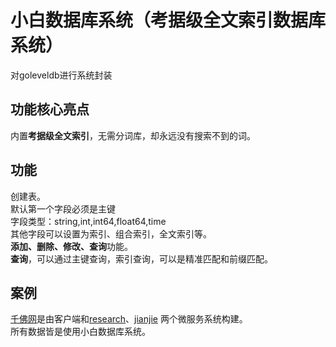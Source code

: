 # 小白数据库系统（考据级全文索引数据库系统）  
对goleveldb进行系统封装  

## 功能核心亮点  
内置**考据级全文索引**，无需分词库，却永远没有搜索不到的词。  

## 功能
创建表。 <br>
默认第一个字段必须是主键 <br>
字段类型：string,int,int64,float64,time<br>
其他字段可以设置为索引、组合索引，全文索引等。<br>
**添加、删除、修改、查询**功能。<br>
**查询**，可以通过主键查询，索引查询，可以是精准匹配和前缀匹配。<br>


## 案例 
[千佛网](http://www.soufoshuo.com)是由客户端和[research](https://github.com/liaoran123/research)、[jianjie](https://github.com/liaoran123/jianjie) 两个微服务系统构建。<br>
所有数据皆是使用小白数据库系统。

 
 